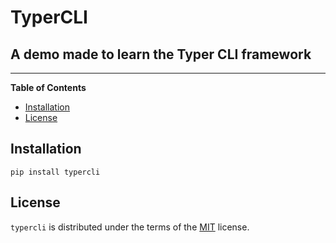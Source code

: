
# TyperCLI

## A demo made to learn the Typer CLI framework 

-----

**Table of Contents**

- [Installation](#installation)
- [License](#license)

## Installation

```console
pip install typercli
```

## License

`typercli` is distributed under the terms of the [MIT](https://spdx.org/licenses/MIT.html) license.
